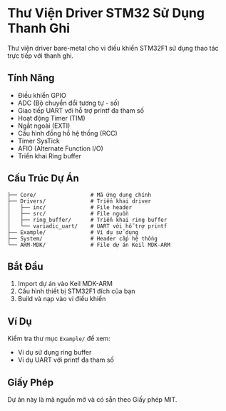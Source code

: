 # Thư Viện Driver STM32 Sử Dụng Thanh Ghi

Thư viện driver bare-metal cho vi điều khiển STM32F1 sử dụng thao tác trực tiếp với thanh ghi.

## Tính Năng

- Điều khiển GPIO
- ADC (Bộ chuyển đổi tương tự - số)
- Giao tiếp UART với hỗ trợ printf đa tham số
- Hoạt động Timer (TIM)
- Ngắt ngoài (EXTI)
- Cấu hình đồng hồ hệ thống (RCC)
- Timer SysTick
- AFIO (Alternate Function I/O)
- Triển khai Ring buffer

## Cấu Trúc Dự Án

```
├── Core/                 # Mã ứng dụng chính
├── Drivers/              # Triển khai driver
│   ├── inc/              # File header
│   ├── src/              # File nguồn
│   ├── ring_buffer/      # Triển khai ring buffer
│   └── variadic_uart/    # UART với hỗ trợ printf
├── Example/              # Ví dụ sử dụng
├── System/               # Header cấp hệ thống
└── ARM-MDK/              # File dự án Keil MDK-ARM
```

## Bắt Đầu

1. Import dự án vào Keil MDK-ARM
2. Cấu hình thiết bị STM32F1 đích của bạn
3. Build và nạp vào vi điều khiển

## Ví Dụ

Kiểm tra thư mục `Example/` để xem:
- Ví dụ sử dụng ring buffer
- Ví dụ UART với printf đa tham số

## Giấy Phép

Dự án này là mã nguồn mở và có sẵn theo Giấy phép MIT.
